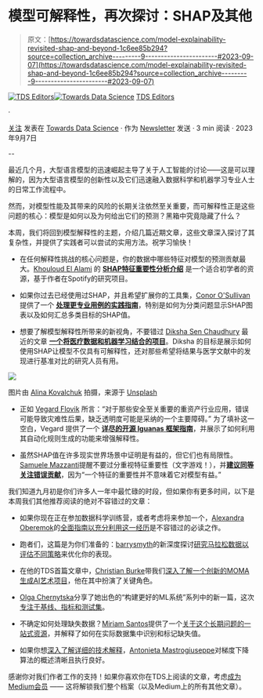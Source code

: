 # 模型可解释性，再次探讨：SHAP及其他

> 原文：[https://towardsdatascience.com/model-explainability-revisited-shap-and-beyond-1c6ee85b294?source=collection_archive---------9-----------------------#2023-09-07](https://towardsdatascience.com/model-explainability-revisited-shap-and-beyond-1c6ee85b294?source=collection_archive---------9-----------------------#2023-09-07)

[](https://towardsdatascience.medium.com/?source=post_page-----1c6ee85b294--------------------------------)[![TDS Editors](../Images/4b2d1beaf4f6dcf024ffa6535de3b794.png)](https://towardsdatascience.medium.com/?source=post_page-----1c6ee85b294--------------------------------)[](https://towardsdatascience.com/?source=post_page-----1c6ee85b294--------------------------------)[![Towards Data Science](../Images/a6ff2676ffcc0c7aad8aaf1d79379785.png)](https://towardsdatascience.com/?source=post_page-----1c6ee85b294--------------------------------) [TDS Editors](https://towardsdatascience.medium.com/?source=post_page-----1c6ee85b294--------------------------------)

·

[关注](https://medium.com/m/signin?actionUrl=https%3A%2F%2Fmedium.com%2F_%2Fsubscribe%2Fuser%2F7e12c71dfa81&operation=register&redirect=https%3A%2F%2Ftowardsdatascience.com%2Fmodel-explainability-revisited-shap-and-beyond-1c6ee85b294&user=TDS+Editors&userId=7e12c71dfa81&source=post_page-7e12c71dfa81----1c6ee85b294---------------------post_header-----------) 发表在 [Towards Data Science](https://towardsdatascience.com/?source=post_page-----1c6ee85b294--------------------------------) · 作为 [Newsletter](/newsletter?source=post_page-----1c6ee85b294--------------------------------) 发送 · 3 min 阅读 · 2023年9月7日[](https://medium.com/m/signin?actionUrl=https%3A%2F%2Fmedium.com%2F_%2Fvote%2Ftowards-data-science%2F1c6ee85b294&operation=register&redirect=https%3A%2F%2Ftowardsdatascience.com%2Fmodel-explainability-revisited-shap-and-beyond-1c6ee85b294&user=TDS+Editors&userId=7e12c71dfa81&source=-----1c6ee85b294---------------------clap_footer-----------)

--

[](https://medium.com/m/signin?actionUrl=https%3A%2F%2Fmedium.com%2F_%2Fbookmark%2Fp%2F1c6ee85b294&operation=register&redirect=https%3A%2F%2Ftowardsdatascience.com%2Fmodel-explainability-revisited-shap-and-beyond-1c6ee85b294&source=-----1c6ee85b294---------------------bookmark_footer-----------)

最近几个月，大型语言模型的迅速崛起主导了关于人工智能的讨论——这是可以理解的，因为大型语言模型的创新性以及它们迅速融入数据科学和机器学习专业人士的日常工作流程中。

然而，对模型性能及其带来的风险的长期关注依然至关重要，而可解释性正是这些问题的核心：模型是如何以及为何给出它们的预测？黑箱中究竟隐藏了什么？

本周，我们将回到模型解释性的主题，介绍几篇近期文章，这些文章深入探讨了其复杂性，并提供了实践者可以尝试的实用方法。祝学习愉快！

+   在任何解释性挑战的核心问题是，你的数据中哪些特征对模型的预测贡献最大。[Khouloud El Alami](https://medium.com/u/9c6a36490614?source=post_page-----1c6ee85b294--------------------------------) 的 [**SHAP特征重要性分析介绍**](/feature-importance-analysis-with-shap-i-learned-at-spotify-aacd769831b4) 是一个适合初学者的资源，基于作者在Spotify的研究项目。

+   如果你过去已经使用过SHAP，并且希望扩展你的工具集，[Conor O'Sullivan](https://medium.com/u/4ae48256fb37?source=post_page-----1c6ee85b294--------------------------------) 提供了一个 [**处理更专业用例的实践指南**](/shap-for-binary-and-multiclass-target-variables-ff2f43de0cf4)，特别是如何为分类问题显示SHAP图表以及如何汇总多类目标的SHAP值。

+   想要了解模型解释性所带来的新视角，不要错过 [Diksha Sen Chaudhury](https://medium.com/u/d7f3ce137d78?source=post_page-----1c6ee85b294--------------------------------) 最近的文章 [**一个将医疗数据和机器学习结合的项目**](/chronic-kidney-disease-prediction-a-fresh-perspective-6ad7fa85eb0d)。Diksha 的目标是展示如何使用SHAP让模型不仅具有可解释性，还对那些希望将结果与医学文献中的发现进行基准对比的研究人员有用。

![](../Images/9081a137af7f4c49a19c007b1f108324.png)

图片由 [Alina Kovalchuk](https://unsplash.com/@moonofviolet?utm_source=medium&utm_medium=referral) 拍摄，来源于 [Unsplash](https://unsplash.com/?utm_source=medium&utm_medium=referral)

+   正如 [Vegard Flovik](https://medium.com/u/17ff8967433?source=post_page-----1c6ee85b294--------------------------------) 所言：“对于那些安全至关重要的重资产行业应用，错误可能导致灾难性后果，缺乏透明度可能是采纳的一个主要障碍。” 为了填补这一空白，Vegard 提供了一个 [**详尽的开源 Iguanas 框架指南**](/iguanas-more-than-just-reptiles-exploring-the-iguanas-toolkit-for-xai-beyond-black-box-models-4330ad69029)，并展示了如何利用其自动化规则生成的功能来增强解释性。

+   虽然SHAP值在许多现实世界场景中证明是有益的，但它们也有局限性。[Samuele Mazzanti](https://medium.com/u/e16f3bb86e03?source=post_page-----1c6ee85b294--------------------------------)提醒不要过分重视特征重要性（文字游戏！），并[**建议同等关注错误贡献**](/your-features-are-important-it-doesnt-mean-they-are-good-ff468ae2e3d4)，因为“一个特征的重要性并不意味着它对模型有益。”

我们知道九月初是你们许多人一年中最忙碌的时段，但如果你有更多时间，以下是本周我们其他推荐阅读的绝对不容错过的文章：

+   如果你现在正在参加数据科学训练营，或者考虑将来参加一个，[Alexandra Oberemok](https://medium.com/u/346def7ad86?source=post_page-----1c6ee85b294--------------------------------)的[全面指南以充分利用这一经历](/how-to-ace-the-data-science-bootcamp-a-complete-guide-aad1eb10da18)是不容错过的必读之作。

+   跑者们，这篇是为你们准备的：[barrysmyth](https://medium.com/u/a995c3b2ae8?source=post_page-----1c6ee85b294--------------------------------)的新深度探讨[研究马拉松数据以评估不同策略](/the-controlled-fade-b972e11ab452)来优化你的表现。

+   在他的TDS首篇文章中，[Christian Burke](https://medium.com/u/764fa444fa3?source=post_page-----1c6ee85b294--------------------------------)带我们[深入了解一个创新的MOMA生成AI艺术项目](/free-from-limitations-the-validation-of-machine-hallucinations-at-moma-7d56a38c335a)，他在其中扮演了关键角色。

+   [Olga Chernytska](https://medium.com/u/cc932e019245?source=post_page-----1c6ee85b294--------------------------------)分享了她出色的“构建更好的ML系统”系列中的新一篇，这次[专注于基线、指标和测试集](/building-better-ml-systems-chapter-3-modeling-let-the-fun-begin-73059c75e1d5)。

+   不确定如何处理缺失数据？[Miriam Santos](https://medium.com/u/243289394aaa?source=post_page-----1c6ee85b294--------------------------------)提供了一个[关于这个长期问题的一站式资源](/missing-data-demystified-the-absolute-primer-for-data-scientists-8c9244c764c4)，并解释了如何在实际数据集中识别和标记缺失值。

+   如果你想[深入了解详细的技术解释](/the-gradient-descent-algorithm-4d54e0d446cd)，[Antonieta Mastrogiuseppe](https://medium.com/u/a8ee237975ec?source=post_page-----1c6ee85b294--------------------------------)对梯度下降算法的概述清晰且执行良好。

感谢你对我们作者工作的支持！如果你喜欢你在TDS上阅读的文章，考虑[成为Medium会员](https://bit.ly/tds-membership) —— 这将解锁我们整个档案（以及Medium上的所有其他文章）。
